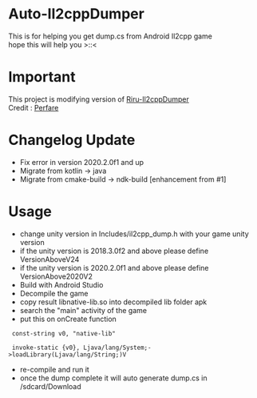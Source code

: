 # Auto-Il2cppDumper
This is for helping you get dump.cs from Android Il2cpp game <br />
hope this will help you >::<

# Important
This project is modifying version of [Riru-Il2cppDumper](https://github.com/Perfare/Riru-Il2CppDumper) <br />
Credit : [Perfare](https://github.com/Perfare)

# Changelog Update
- Fix error in version 2020.2.0f1 and up
- Migrate from kotlin -> java
- Migrate from cmake-build -> ndk-build [enhancement from #1]

# Usage 
- change unity version in Includes/il2cpp_dump.h with your game unity version
- if the unity version is 2018.3.0f2 and above please define VersionAboveV24
- if the unity version is 2020.2.0f1 and above please define VersionAbove2020V2 
- Build with Android Studio
- Decompile the game 
- copy result libnative-lib.so into decompiled lib folder apk
- search the "main" activity of the game
- put this on onCreate function
```smali
 const-string v0, "native-lib"
 
 invoke-static {v0}, Ljava/lang/System;->loadLibrary(Ljava/lang/String;)V
```
- re-compile and run it
- once the dump complete it will auto generate dump.cs in /sdcard/Download
